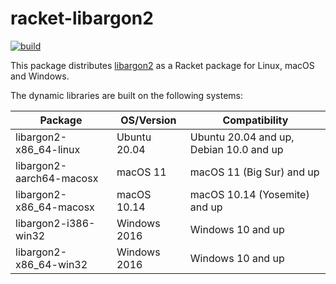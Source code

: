 # racket-libargon2

[![build](https://github.com/Bogdanp/racket-libargon2/actions/workflows/push.yml/badge.svg)](https://github.com/Bogdanp/racket-libargon2/actions/workflows/push.yml)

This package distributes [libargon2] as a Racket package for Linux,
macOS and Windows.

The dynamic libraries are built on the following systems:

| Package                  | OS/Version   | Compatibility                           |
|--------------------------|--------------|-----------------------------------------|
| libargon2-x86_64-linux   | Ubuntu 20.04 | Ubuntu 20.04 and up, Debian 10.0 and up |
| libargon2-aarch64-macosx | macOS 11     | macOS 11 (Big Sur) and up               |
| libargon2-x86_64-macosx  | macOS 10.14  | macOS 10.14 (Yosemite) and up           |
| libargon2-i386-win32     | Windows 2016 | Windows 10 and up                       |
| libargon2-x86_64-win32   | Windows 2016 | Windows 10 and up                       |


[libargon2]: https://github.com/P-H-C/phc-winner-argon2

